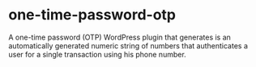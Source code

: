# one-time-password-otp
A one-time password (OTP) WordPress plugin that generates is an automatically generated numeric string of numbers that authenticates a user for a single transaction using his phone number.
